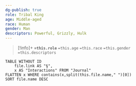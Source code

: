 ```yaml
---
dg-publish: true
role: Tribal King
age: Middle-aged
race: Human
gender: Man
descriptors: Powerful, Grizzly, Hulk
---
```


> [!info]+
> **`=this.role`**
> `=this.age` `=this.race` `=this.gender`
> `=this.descriptors`
	

```dataview
TABLE WITHOUT ID
	file.link AS "§", 
	x AS "Interactions" FROM "Journal"
FLATTEN x WHERE contains(x,split(this.file.name," ")[0])
SORT file.name DESC
```

